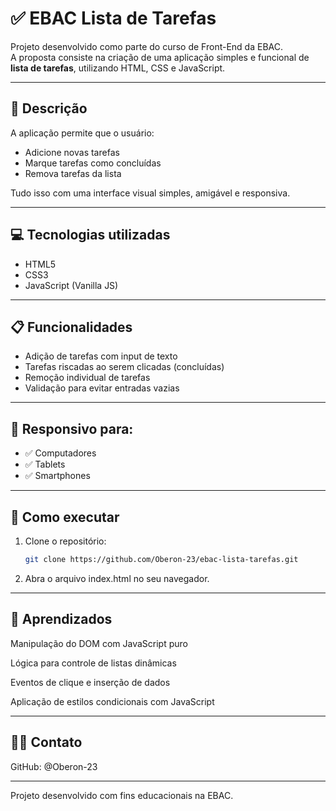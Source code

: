 # ✅ EBAC Lista de Tarefas

Projeto desenvolvido como parte do curso de Front-End da EBAC.  
A proposta consiste na criação de uma aplicação simples e funcional de **lista de tarefas**, utilizando HTML, CSS e JavaScript.

---

## 📄 Descrição

A aplicação permite que o usuário:

- Adicione novas tarefas  
- Marque tarefas como concluídas  
- Remova tarefas da lista  

Tudo isso com uma interface visual simples, amigável e responsiva.

---

## 💻 Tecnologias utilizadas

- HTML5  
- CSS3  
- JavaScript (Vanilla JS)

---

## 📋 Funcionalidades

- Adição de tarefas com input de texto  
- Tarefas riscadas ao serem clicadas (concluídas)  
- Remoção individual de tarefas  
- Validação para evitar entradas vazias

---

## 📱 Responsivo para:

- ✅ Computadores  
- ✅ Tablets  
- ✅ Smartphones

---

## 🚀 Como executar

1. Clone o repositório:
   ```bash
   git clone https://github.com/Oberon-23/ebac-lista-tarefas.git
   ```
2. Abra o arquivo index.html no seu navegador.

---

## 🧠 Aprendizados
Manipulação do DOM com JavaScript puro

Lógica para controle de listas dinâmicas

Eventos de clique e inserção de dados

Aplicação de estilos condicionais com JavaScript

---

## 🙋‍♂️ Contato
GitHub: @Oberon-23

---

Projeto desenvolvido com fins educacionais na EBAC.
